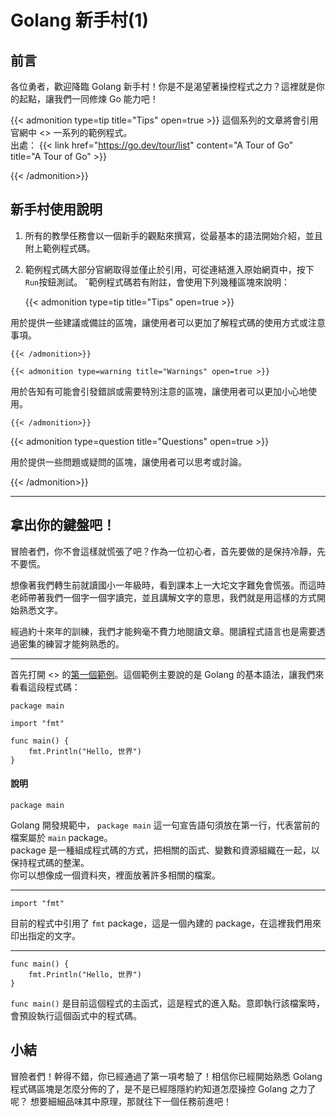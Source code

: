 # Golang 新手村(1)


## 前言
各位勇者，歡迎降臨 Golang 新手村！你是不是渴望著操控程式之力？這裡就是你的起點，讓我們一同修煉 Go 能力吧！

{{< admonition type=tip title="Tips" open=true >}}
這個系列的文章將會引用官網中 <<A Tour of Go>> 一系列的範例程式。  
出處：
{{< link href="https://go.dev/tour/list" content="A Tour of Go" title="A Tour of Go" >}}


{{< /admonition>}}

## 新手村使用說明
1. 所有的教學任務會以一個新手的觀點來撰寫，從最基本的語法開始介紹，並且附上範例程式碼。
2. 範例程式碼大部分官網取得並僅止於引用，可從連結進入原始網頁中，按下`Run`按鈕測試。
ˇ範例程式碼若有附註，會使用下列幾種區塊來說明：

    {{< admonition type=tip title="Tips" open=true >}}
    
用於提供一些建議或備註的區塊，讓使用者可以更加了解程式碼的使用方式或注意事項。
    
    {{< /admonition>}}

    {{< admonition type=warning title="Warnings" open=true >}}

用於告知有可能會引發錯誤或需要特別注意的區塊，讓使用者可以更加小心地使用。

    {{< /admonition>}}

   {{< admonition type=question title="Questions" open=true >}}

用於提供一些問題或疑問的區塊，讓使用者可以思考或討論。

   {{< /admonition>}}

---

## 拿出你的鍵盤吧！
冒險者們，你不會這樣就慌張了吧？作為一位初心者，首先要做的是保持冷靜，先不要慌。

想像著我們轉生前就讀國小一年級時，看到課本上一大坨文字難免會慌張。而這時老師帶著我們一個字一個字讀完，並且講解文字的意思，我們就是用這樣的方式開始熟悉文字。

經過約十來年的訓練，我們才能夠毫不費力地閱讀文章。閱讀程式語言也是需要透過密集的練習才能夠熟悉的。  

---
首先打開 <<A Tour of Go>> 的[第一個範例](https://go.dev/tour/basics/1)。這個範例主要說的是 Golang 的基本語法，讓我們來看看這段程式碼：
```golang
package main

import "fmt"

func main() {
	fmt.Println("Hello, 世界")
}
```
#### 說明
```golang
package main
```
Golang 開發規範中， `package main` 這一句宣告語句須放在第一行，代表當前的檔案屬於 `main` package。  
package 是一種組成程式碼的方式，把相關的函式、變數和資源組織在一起，以保持程式碼的整潔。  
你可以想像成一個資料夾，裡面放著許多相關的檔案。

---

```golang
import "fmt"
```
目前的程式中引用了 `fmt` package，這是一個內建的 package，在這裡我們用來印出指定的文字。

----
```golang
func main() {
	fmt.Println("Hello, 世界")
}
```
`func main()` 是目前這個程式的主函式，這是程式的進入點。意即執行該檔案時，會預設執行這個函式中的程式碼。

## 小結
冒險者們！幹得不錯，你已經通過了第一項考驗了！相信你已經開始熟悉 Golang 程式碼區塊是怎麼分佈的了，是不是已經隱隱約約知道怎麼操控 Golang 之力了呢？
想要細細品味其中原理，那就往下一個任務前進吧！

